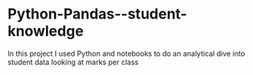 # Python-Pandas--student-knowledge
In this project I used Python and notebooks to do an analytical dive into student data looking at marks per class
